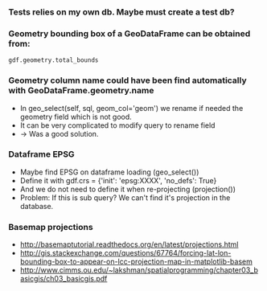 ### Tests relies on my own db. Maybe must create a test db?
### Geometry bounding box of a GeoDataFrame can be obtained from:
```
gdf.geometry.total_bounds
```
### Geometry column name could have been find automatically with GeoDataFrame.geometry.name
* In geo_select(self, sql, geom_col='geom') we rename if needed the geometry field which is not good.
* It can be very complicated to modify query to rename field 
* -> Was a good solution.
### Dataframe EPSG
* Maybe find EPSG on dataframe loading (geo_select()) 
* Define it with gdf.crs = {'init': 'epsg:XXXX', 'no_defs': True}
* And we do not need to define it when re-projecting (projection())
* Problem: If this is  sub query? We can't find it's projection in the database.
### Basemap projections
* http://basemaptutorial.readthedocs.org/en/latest/projections.html
* http://gis.stackexchange.com/questions/67764/forcing-lat-lon-bounding-box-to-appear-on-lcc-projection-map-in-matplotlib-basem
* http://www.cimms.ou.edu/~lakshman/spatialprogramming/chapter03_basicgis/ch03_basicgis.pdf